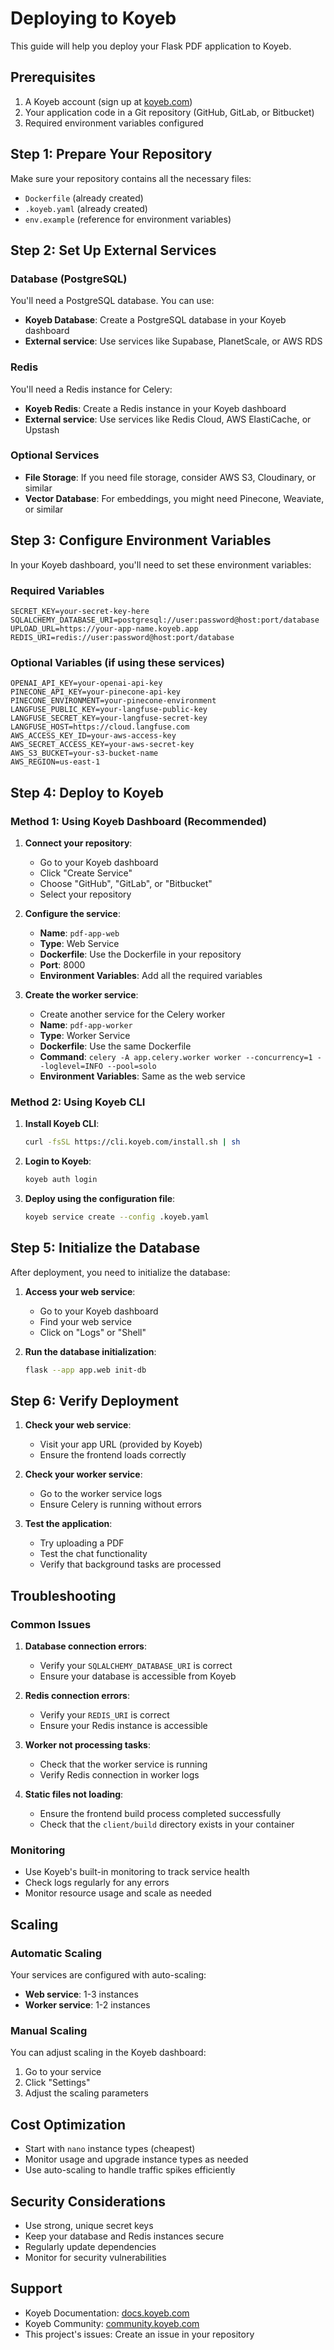 # Deploying to Koyeb

This guide will help you deploy your Flask PDF application to Koyeb.

## Prerequisites

1. A Koyeb account (sign up at [koyeb.com](https://koyeb.com))
2. Your application code in a Git repository (GitHub, GitLab, or Bitbucket)
3. Required environment variables configured

## Step 1: Prepare Your Repository

Make sure your repository contains all the necessary files:

- `Dockerfile` (already created)
- `.koyeb.yaml` (already created)
- `env.example` (reference for environment variables)

## Step 2: Set Up External Services

### Database (PostgreSQL)

You'll need a PostgreSQL database. You can use:

- **Koyeb Database**: Create a PostgreSQL database in your Koyeb dashboard
- **External service**: Use services like Supabase, PlanetScale, or AWS RDS

### Redis

You'll need a Redis instance for Celery:

- **Koyeb Redis**: Create a Redis instance in your Koyeb dashboard
- **External service**: Use services like Redis Cloud, AWS ElastiCache, or Upstash

### Optional Services

- **File Storage**: If you need file storage, consider AWS S3, Cloudinary, or similar
- **Vector Database**: For embeddings, you might need Pinecone, Weaviate, or similar

## Step 3: Configure Environment Variables

In your Koyeb dashboard, you'll need to set these environment variables:

### Required Variables

```
SECRET_KEY=your-secret-key-here
SQLALCHEMY_DATABASE_URI=postgresql://user:password@host:port/database
UPLOAD_URL=https://your-app-name.koyeb.app
REDIS_URI=redis://user:password@host:port/database
```

### Optional Variables (if using these services)

```
OPENAI_API_KEY=your-openai-api-key
PINECONE_API_KEY=your-pinecone-api-key
PINECONE_ENVIRONMENT=your-pinecone-environment
LANGFUSE_PUBLIC_KEY=your-langfuse-public-key
LANGFUSE_SECRET_KEY=your-langfuse-secret-key
LANGFUSE_HOST=https://cloud.langfuse.com
AWS_ACCESS_KEY_ID=your-aws-access-key
AWS_SECRET_ACCESS_KEY=your-aws-secret-key
AWS_S3_BUCKET=your-s3-bucket-name
AWS_REGION=us-east-1
```

## Step 4: Deploy to Koyeb

### Method 1: Using Koyeb Dashboard (Recommended)

1. **Connect your repository**:

   - Go to your Koyeb dashboard
   - Click "Create Service"
   - Choose "GitHub", "GitLab", or "Bitbucket"
   - Select your repository

2. **Configure the service**:

   - **Name**: `pdf-app-web`
   - **Type**: Web Service
   - **Dockerfile**: Use the Dockerfile in your repository
   - **Port**: 8000
   - **Environment Variables**: Add all the required variables

3. **Create the worker service**:
   - Create another service for the Celery worker
   - **Name**: `pdf-app-worker`
   - **Type**: Worker Service
   - **Dockerfile**: Use the same Dockerfile
   - **Command**: `celery -A app.celery.worker worker --concurrency=1 --loglevel=INFO --pool=solo`
   - **Environment Variables**: Same as the web service

### Method 2: Using Koyeb CLI

1. **Install Koyeb CLI**:

   ```bash
   curl -fsSL https://cli.koyeb.com/install.sh | sh
   ```

2. **Login to Koyeb**:

   ```bash
   koyeb auth login
   ```

3. **Deploy using the configuration file**:
   ```bash
   koyeb service create --config .koyeb.yaml
   ```

## Step 5: Initialize the Database

After deployment, you need to initialize the database:

1. **Access your web service**:

   - Go to your Koyeb dashboard
   - Find your web service
   - Click on "Logs" or "Shell"

2. **Run the database initialization**:
   ```bash
   flask --app app.web init-db
   ```

## Step 6: Verify Deployment

1. **Check your web service**:

   - Visit your app URL (provided by Koyeb)
   - Ensure the frontend loads correctly

2. **Check your worker service**:

   - Go to the worker service logs
   - Ensure Celery is running without errors

3. **Test the application**:
   - Try uploading a PDF
   - Test the chat functionality
   - Verify that background tasks are processed

## Troubleshooting

### Common Issues

1. **Database connection errors**:

   - Verify your `SQLALCHEMY_DATABASE_URI` is correct
   - Ensure your database is accessible from Koyeb

2. **Redis connection errors**:

   - Verify your `REDIS_URI` is correct
   - Ensure your Redis instance is accessible

3. **Worker not processing tasks**:

   - Check that the worker service is running
   - Verify Redis connection in worker logs

4. **Static files not loading**:
   - Ensure the frontend build process completed successfully
   - Check that the `client/build` directory exists in your container

### Monitoring

- Use Koyeb's built-in monitoring to track service health
- Check logs regularly for any errors
- Monitor resource usage and scale as needed

## Scaling

### Automatic Scaling

Your services are configured with auto-scaling:

- **Web service**: 1-3 instances
- **Worker service**: 1-2 instances

### Manual Scaling

You can adjust scaling in the Koyeb dashboard:

1. Go to your service
2. Click "Settings"
3. Adjust the scaling parameters

## Cost Optimization

- Start with `nano` instance types (cheapest)
- Monitor usage and upgrade instance types as needed
- Use auto-scaling to handle traffic spikes efficiently

## Security Considerations

- Use strong, unique secret keys
- Keep your database and Redis instances secure
- Regularly update dependencies
- Monitor for security vulnerabilities

## Support

- Koyeb Documentation: [docs.koyeb.com](https://docs.koyeb.com)
- Koyeb Community: [community.koyeb.com](https://community.koyeb.com)
- This project's issues: Create an issue in your repository
